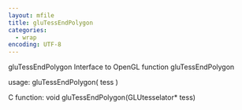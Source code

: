 ```yaml
---
layout: mfile
title: gluTessEndPolygon
categories:
  - wrap
encoding: UTF-8
---
```


gluTessEndPolygon  Interface to OpenGL function gluTessEndPolygon

usage:  gluTessEndPolygon( tess )

C function:  void gluTessEndPolygon(GLUtesselator\* tess)